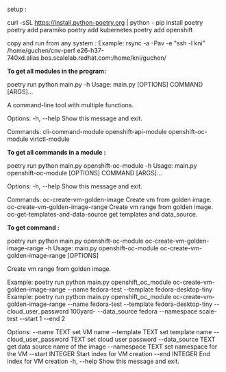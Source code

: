 setup :

curl -sSL https://install.python-poetry.org | python -
pip install poetry
poetry add paramiko
poetry add kubernetes
poetry add openshift


copy and run from any system :
Example:
rsync -a -Pav -e "ssh -l kni" /home/guchen/cnv-perf e26-h37-740xd.alias.bos.scalelab.redhat.com:/home/kni/guchen/

**To get all modules in the program:**

poetry run python main.py -h 
Usage: main.py [OPTIONS] COMMAND [ARGS]...

  A command-line tool with multiple functions.

Options:
  -h, --help  Show this message and exit.

Commands:
  cli-command-module
  openshift-api-module
  openshift-oc-module
  virtctl-module

**To get all commands in a module :**

poetry run python main.py openshift-oc-module -h 
Usage: main.py openshift-oc-module [OPTIONS] COMMAND [ARGS]...

Options:
  -h, --help  Show this message and exit.

Commands:
  oc-create-vm-golden-image       Create vm from golden image.
  oc-create-vm-golden-image-range
                                  Create vm range from golden image.
  oc-get-templates-and-data-source
                                  get templates and data_source.

**To get command :**

poetry run python main.py openshift-oc-module oc-create-vm-golden-image-range -h
Usage: main.py openshift-oc-module oc-create-vm-golden-image-range [OPTIONS]

  Create vm range from golden image.

  Example: poetry run python main.py openshift_oc_module oc-create-vm-golden-image-range --name fedora-test --template
  fedora-desktop-tiny  Example: poetry run python main.py openshift_oc_module oc-create-vm-golden-image-range --name
  fedora-test --template fedora-desktop-tiny  --cloud_user_password 100yard- --data_source fedora --namespace scale-
  test --start 1 --end 2

Options:
  --name TEXT                 set VM name
  --template TEXT             set template name
  --cloud_user_password TEXT  set cloud user password
  --data_source TEXT          get data source name of the image
  --namespace TEXT            set namespace for the VM
  --start INTEGER             Start index for VM creation
  --end INTEGER               End index for VM creation
  -h, --help                  Show this message and exit.

